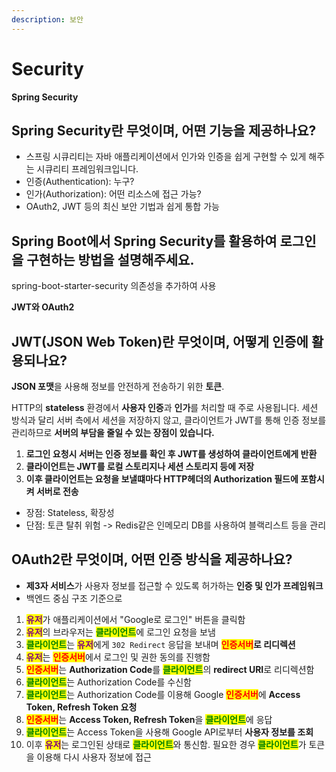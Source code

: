 ```yaml
---
description: 보안
---
```


# Security

**Spring Security**

## Spring Security란 무엇이며, 어떤 기능을 제공하나요?

* 스프링 시큐리티는 자바 애플리케이션에서 인가와 인증을 쉽게 구현할 수 있게 해주는 시큐리티 프레임워크입니다.
* 인증(Authentication): 누구?
* 인가(Authorization): 어떤 리소스에 접근 가능?
* OAuth2, JWT 등의 최신 보안 기법과 쉽게 통합 가능



## Spring Boot에서 Spring Security를 활용하여 로그인을 구현하는 방법을 설명해주세요.

spring-boot-starter-security 의존성을 추가하여 사용





**JWT와 OAuth2**

## JWT(JSON Web Token)란 무엇이며, 어떻게 인증에 활용되나요?

**JSON 포맷**을 사용해 정보를 안전하게 전송하기 위한 **토큰**.&#x20;

HTTP의 **stateless** 환경에서 **사용자 인증**과 **인가**를 처리할 때 주로 사용됩니다. 세션 방식과 달리 서버 측에서 세션을 저장하지 않고, 클라이언트가 JWT를 통해 인증 정보를 관리하므로 **서버의 부담을 줄일 수 있는 장점이 있습니다.**

1. **로그인 요청시 서버는 인증 정보를 확인 후 JWT를 생성하여 클라이언트에게 반환**
2. **클라이언트는 JWT를 로컬 스토리지나 세션 스토리지 등에 저장**
3. **이후 클라이언트는 요청을 보낼떄마다 HTTP헤더의 Authorization 필드에 포함시켜 서버로 전송**

* 장점: Stateless, 확장성
* 단점: 토큰 탈취 위험 -> Redis같은 인메모리 DB를 사용하여 블랙리스트 등을 관리



## OAuth2란 무엇이며, 어떤 인증 방식을 제공하나요?

* **제3자 서비스**가 사용자 정보를 접근할 수 있도록 허가하는 **인증 및 인가 프레임워크**
* 백엔드 중심 구조 기준으로



1. <mark style="color:purple;">**유저**</mark>가 애플리케이션에서 "Google로 로그인" 버튼을 클릭함
2. <mark style="color:purple;">**유저**</mark>의 브라우저는 <mark style="color:green;">**클라이언트**</mark>에 로그인 요청을 보냄
3. <mark style="color:green;">**클라이언트**</mark>는 <mark style="color:purple;">**유저**</mark>에게 `302 Redirect` 응답을 보내며 <mark style="color:red;">**인증서버**</mark>**로 리디렉션**
4. <mark style="color:purple;">**유저**</mark>는 <mark style="color:red;">**인증서버**</mark>에서 로그인 및 권한 동의를 진행함
5. <mark style="color:red;">**인증서버**</mark>는 **Authorization Code**를 <mark style="color:green;">**클라이언트**</mark>의 **redirect URI**로 리디렉션함
6. <mark style="color:green;">**클라이언트**</mark>는 Authorization Code를 수신함
7. <mark style="color:green;">**클라이언트**</mark>는 Authorization Code를 이용해 Google <mark style="color:red;">**인증서버**</mark>에 **Access Token, Refresh Token 요청**
8. <mark style="color:red;">**인증서버**</mark>는 **Access Token, Refresh Token**을 <mark style="color:green;">**클라이언트**</mark>에 응답
9. <mark style="color:green;">**클라이언트**</mark>는 Access Token을 사용해 Google API로부터 **사용자 정보를 조회**
10. 이후 <mark style="color:purple;">**유저**</mark>는 로그인된 상태로 <mark style="color:green;">**클라이언트**</mark>와 통신함. 필요한 경우 <mark style="color:green;">**클라이언트**</mark>가 토큰을 이용해 다시 사용자 정보에 접근

